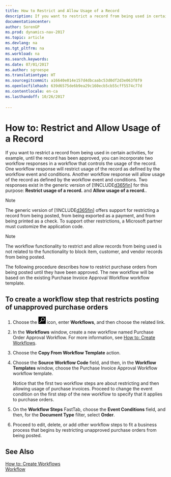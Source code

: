 ```yaml
---
title: How to Restrict and Allow Usage of a Record
description: If you want to restrict a record from being used in certain activities, for example, until the record has been approved, you can incorporate two workflow responses in a workflow that controls the usage of the record.
documentationcenter: 
author: SorenGP
ms.prod: dynamics-nav-2017
ms.topic: article
ms.devlang: na
ms.tgt_pltfrm: na
ms.workload: na
ms.search.keywords: 
ms.date: 07/01/2017
ms.author: sgroespe
ms.translationtype: HT
ms.sourcegitcommit: a16640e014e157d4dbcaabc53d0df2d3e063f8f9
ms.openlocfilehash: 639d6575de6b9ea29c160ecb5cb55cff5574c77d
ms.contentlocale: en-ca
ms.lasthandoff: 10/26/2017

---
```

# <a name="how-to-restrict-and-allow-usage-of-a-record"></a>How to: Restrict and Allow Usage of a Record
If you want to restrict a record from being used in certain activities, for example, until the record has been approved, you can incorporate two workflow responses in a workflow that controls the usage of the record. One workflow response will restrict usage of the record as defined by the workflow event and conditions. Another workflow response will allow usage of the record as defined by the workflow event and conditions. Two responses exist in the generic version of [!INCLUDE[d365fin](includes/d365fin_md.md)] for this purpose: **Restrict usage of a record.** and **Allow usage of a record.**.

> [!NOTE]  
>  The generic version of [!INCLUDE[d365fin](includes/d365fin_md.md)] offers support for restricting a record from being posted, from being exported as a payment, and from being printed as a check. To support other restrictions, a Microsoft partner must customize the application code.  

> [!NOTE]  
>  The workflow functionality to restrict and allow records from being used is not related to the functionality to block item, customer, and vendor records from being posted.

The following procedure describes how to restrict purchase orders from being posted until they have been approved. The new workflow will be based on the existing Purchase Invoice Approval Workflow workflow template.  

## <a name="to-create-a-workflow-step-that-restricts-posting-of-unapproved-purchase-orders"></a>To create a workflow step that restricts posting of unapproved purchase orders  
1. Choose the ![Search for Page or Report](media/ui-search/search_small.png "Search for Page or Report icon") icon, enter **Workflows**, and then choose the related link.  
2. In the **Workflows** window, create a new workflow named Purchase Order Approval Workflow. For more information, see [How to: Create Workflows](across-how-to-create-workflows.md).  
3. Choose the **Copy From Workflow Template** action.  
4. Choose the **Source Workflow Code** field, and then, in the **Workflow Templates** window, choose the Purchase Invoice Approval Workflow workflow template.  

     Notice that the first two workflow steps are about restricting and then allowing usage of purchase invoices. Proceed to change the event condition on the first step of the new workflow to specify that it applies to purchase orders.  
5. On the **Workflow Steps** FastTab, choose the **Event Conditions** field, and then, for the **Document Type** filter, select **Order**.  
6. Proceed to edit, delete, or add other workflow steps to fit a business process that begins by restricting unapproved purchase orders from being posted.  

## <a name="see-also"></a>See Also  
[How to: Create Workflows](across-how-to-create-workflows.md)   
[Workflow](across-workflow.md)   


